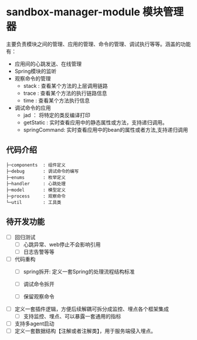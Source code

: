 # sandbox-manager-module 模块管理器

主要负责模块之间的管理、应用的管理、命令的管理、调试执行等等。涵盖的功能有：
- 应用间的心跳发送、在线管理
- Spring模块的监听
- 观察命令的管理
    - stack : 查看某个方法的上层调用链路
    - trace : 查看某个方法的执行链路信息
    - time : 查看某个方法执行信息
- 调试命令的应用
    - jad ： 将特定的类反编译打印
    - getStatic : 实时查看应用中的静态属性或方法，支持递归调用。
    - springCommand: 实时查看应用中的bean的属性或者方法,支持递归调用
 
 ## 代码介绍
 ```text
├─components  : 组件定义
├─debug       : 调试命令的编写
├─enums       : 枚举定义
├─handler     : 心跳处理
├─model       : 模型定义
├─process     : 观察命令
└─util        : 工具类
```

## 待开发功能
- [ ] 回归测试
    - [ ] 心跳异常、web停止不会影响引用
    - [ ] 日志告警等等
- [ ] 代码重构
    - [ ] spring拆开: 定义一套Spring的处理流程结构标准
    - [ ] 调试命令拆开
    
    - [ ] 保留观察命令
- [ ] 定义一套插件逻辑，方便后续解耦可拆分成监控、埋点各个框架集成
    - [ ] 支持监控、埋点、可以暴露一套通用的指标
- [ ] 支持多agent启动
- [ ] 定义一套数据结构【注解或者注解类】，用于服务端侵入埋点。
